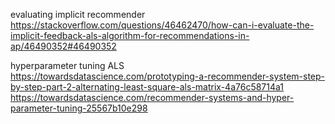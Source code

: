 
evaluating implicit recommender \
https://stackoverflow.com/questions/46462470/how-can-i-evaluate-the-implicit-feedback-als-algorithm-for-recommendations-in-ap/46490352#46490352

hyperparameter tuning ALS \
https://towardsdatascience.com/prototyping-a-recommender-system-step-by-step-part-2-alternating-least-square-als-matrix-4a76c58714a1 \
https://towardsdatascience.com/recommender-systems-and-hyper-parameter-tuning-25567b10e298
